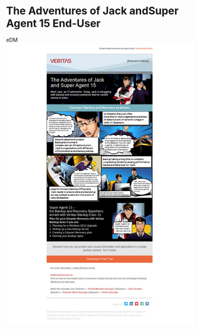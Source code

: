 # The Adventures of Jack andSuper Agent 15 End-User
eDM 
![alt tag](https://github.com/gbjack/The-Adventures-of-Jack-and-Super-Agent-15-End-User/blob/master/images/preview.jpg)

